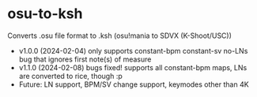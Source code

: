 # osu-to-ksh
 Converts .osu file format to .ksh (osu!mania to SDVX (K-Shoot/USC))
 - v1.0.0 (2024-02-04) only supports constant-bpm constant-sv no-LNs
 bug that ignores first note(s) of measure
 - v1.1.0 (2024-02-08) bugs fixed! supports all constant-bpm maps, LNs are converted to rice, though :p
 - Future: LN support, BPM/SV change support, keymodes other than 4K

